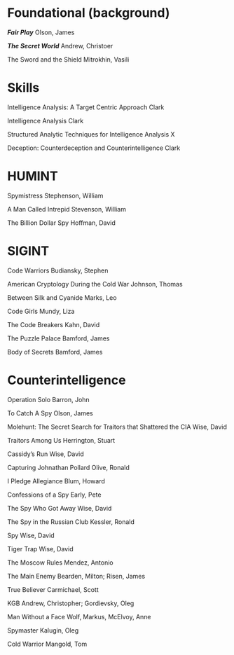 # Foundational (background)

***Fair Play***
Olson, James

***The Secret World***
Andrew, Christoer

The Sword and the Shield
Mitrokhin, Vasili

# Skills

Intelligence Analysis: A Target Centric Approach
Clark

Intelligence Analysis
Clark

Structured Analytic Techniques for Intelligence Analysis
X

Deception: Counterdeception and Counterintelligence
Clark

# HUMINT

Spymistress
Stephenson, William

A Man Called Intrepid
Stevenson, William

The Billion Dollar Spy
Hoffman, David

# SIGINT

Code Warriors
Budiansky, Stephen

American Cryptology During the Cold War
Johnson, Thomas

Between Silk and Cyanide
Marks, Leo

Code Girls
Mundy, Liza

The Code Breakers
Kahn, David

The Puzzle Palace
Bamford, James

Body of Secrets
Bamford, James


# Counterintelligence

Operation Solo
Barron, John

To Catch A Spy
Olson, James

Molehunt: The Secret Search for Traitors that Shattered the CIA
Wise, David

Traitors Among Us
Herrington, Stuart

Cassidy’s Run
Wise, David

Capturing Johnathan Pollard
Olive, Ronald

I Pledge Allegiance
Blum, Howard

Confessions of a Spy
Early, Pete

The Spy Who Got Away
Wise, David

The Spy in the Russian Club
Kessler, Ronald

Spy
Wise, David

Tiger Trap
Wise, David

The Moscow Rules
Mendez, Antonio

The Main Enemy
Bearden, Milton; Risen, James

True Believer
Carmichael, Scott

KGB
Andrew, Christopher; Gordievsky, Oleg

Man Without a Face
Wolf, Markus, McElvoy, Anne

Spymaster
Kalugin, Oleg

Cold Warrior
Mangold, Tom
